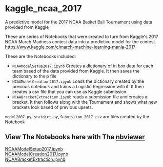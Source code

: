 # kaggle_ncaa_2017
A predictive model for the 2017 NCAA Basket Ball Tournament using data provided from Kaggle 

These are series of Notebooks that were created to turn from Kaggle's 2017 NCAA March Madness contest data into a predictive model for the contest.
https://www.kaggle.com/c/march-machine-learning-mania-2017

These are the Notebooks included:
* `NCAAModelSetup2017.ipynb` Creates a dictionary of in box data for each team based of the data provided from Kaggle. It then saves the dictionary to the p file
* `NCAAModelCreation2017.ipynb` Loads the dictionary created by the previous notebook and trains a Logistic Regression with it. It then creates a csv file that you can use as Kaggle submission
* `NCAABracketExtraction.ipynb` reads a submission file and creates a bracket. It then follows along with the Tournament and shows what new brackets look based of previous upsets.

`model2007.py`, `statdict.py`, `Submission_2017.csv` are files created by the Notebook

## View The Notebooks here with The [nbviewer](https://nbviewer.jupyter.org/)
[NCAAModelSetup2017.ipynb](https://nbviewer.jupyter.org/github/gugzkumar/kaggle_ncaa_2017/blob/master/NCAAModelSetup.ipynb)<br>
[NCAAModelCreation2017.ipynb](https://nbviewer.jupyter.org/github/gugzkumar/kaggle_ncaa_2017/blob/master/NCAAModelCreation2017.ipynb)<br>
[NCAABracketExtraction.ipynb](https://nbviewer.jupyter.org/github/gugzkumar/kaggle_ncaa_2017/blob/master/NCAABracketExtraction.ipynb)<br>
